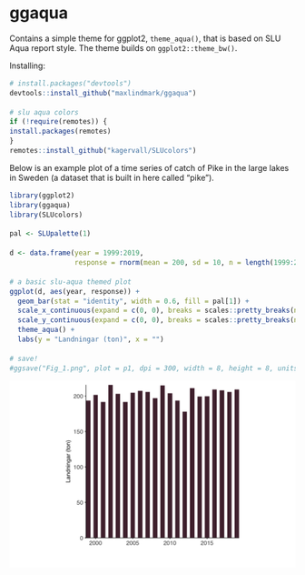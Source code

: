 <!-- README.md is generated from README.Rmd. Please edit that file -->

# ggaqua

Contains a simple theme for ggplot2, `theme_aqua()`, that is based on
SLU Aqua report style. The theme builds on `ggplot2::theme_bw()`.

Installing:

``` r
# install.packages("devtools")
devtools::install_github("maxlindmark/ggaqua")

# slu aqua colors
if (!require(remotes)) {
install.packages(remotes)
}
remotes::install_github("kagervall/SLUcolors")
```

Below is an example plot of a time series of catch of Pike in the large
lakes in Sweden (a dataset that is built in here called “pike”).

``` r
library(ggplot2)
library(ggaqua)
library(SLUcolors)

pal <- SLUpalette(1)

d <- data.frame(year = 1999:2019, 
                response = rnorm(mean = 200, sd = 10, n = length(1999:2019)))

# a basic slu-aqua themed plot
ggplot(d, aes(year, response)) + 
  geom_bar(stat = "identity", width = 0.6, fill = pal[1]) +
  scale_x_continuous(expand = c(0, 0), breaks = scales::pretty_breaks(n = 6)) +
  scale_y_continuous(expand = c(0, 0), breaks = scales::pretty_breaks(n = 5)) +
  theme_aqua() + 
  labs(y = "Landningar (ton)", x = "")
  
# save!
#ggsave("Fig_1.png", plot = p1, dpi = 300, width = 8, height = 8, units = "cm")
```

<img src="README-figs/example-1.png" width="528" />
